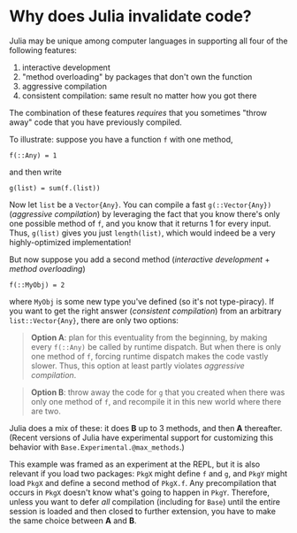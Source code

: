 # Why does Julia invalidate code?

Julia may be unique among computer languages in supporting all four of the following features:

1. interactive development
2. "method overloading" by packages that don't own the function
3. aggressive compilation
4. consistent compilation: same result no matter how you got there

The combination of these features *requires* that you sometimes "throw away" code that you have previously compiled.

To illustrate: suppose you have a function `f` with one method,

```
f(::Any) = 1
```

and then write

```
g(list) = sum(f.(list))
```

Now let `list` be a `Vector{Any}`. You can compile a fast `g(::Vector{Any})` (*aggressive compilation*) by leveraging the fact that you know there's only one possible method of `f`, and you know that it returns 1
for every input. Thus, `g(list)` gives you just `length(list)`, which would indeed be a very highly-optimized implementation!

But now suppose you add a second method (*interactive development* + *method overloading*)

```
f(::MyObj) = 2
```

where `MyObj` is some new type you've defined (so it's not type-piracy). If you want to get the right answer (*consistent compilation*) from an arbitrary `list::Vector{Any}`, there are only two options:

> **Option A**: plan for this eventuality from the beginning, by making every `f(::Any)` be called by runtime dispatch. But when there is only one method of `f`, forcing runtime dispatch makes the code vastly slower. Thus, this option at least partly violates *aggressive compilation*.

> **Option B**: throw away the code for `g` that you created when there was only one method of `f`, and recompile it in this new world where there are two.

Julia does a mix of these: it does **B** up to 3 methods, and then **A** thereafter. (Recent versions of Julia have experimental support for customizing this behavior with `Base.Experimental.@max_methods`.)

This example was framed as an experiment at the REPL, but it is also relevant if you load two packages: `PkgX` might define `f` and `g`, and `PkgY` might load `PkgX` and define a second method of `PkgX.f`.
Any precompilation that occurs in `PkgX` doesn't know what's going to happen in `PkgY`.
Therefore, unless you want to defer *all* compilation (including for `Base`) until the entire session is loaded and then closed to further extension, you have to make the same choice between **A** and **B**.
